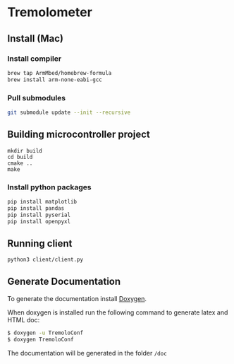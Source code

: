 # Tremolometer

## Install (Mac)

### Install compiler
```bash
brew tap ArmMbed/homebrew-formula
brew install arm-none-eabi-gcc
```

### Pull submodules
```bash
git submodule update --init --recursive
```

## Building microcontroller project
```
mkdir build
cd build
cmake ..
make
```

### Install python packages
```bash
pip install matplotlib
pip install pandas
pip install pyserial
pip install openpyxl
```

## Running client
```bash
python3 client/client.py
```

## Generate Documentation
To generate the documentation install [Doxygen](https://www.doxygen.nl/download.html#srcbin).

When doxygen is installed run the following command to generate latex and HTML doc:
```bash
$ doxygen -u TremoloConf 
$ doxygen TremoloConf
```

The documentation will be generated in the folder `/doc`